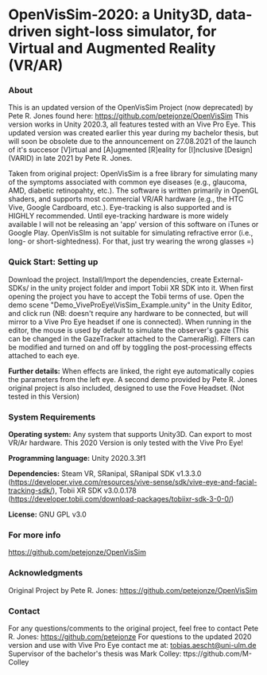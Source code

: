 # OpenVisSim-2020: a Unity3D, data-driven sight-loss simulator, for Virtual and Augmented Reality (VR/AR)

### About
This is an updated version of the OpenVisSim Project (now deprecated) by Pete R. Jones found here: https://github.com/petejonze/OpenVisSim
This version works in Unity 2020.3, all features tested with an Vive Pro Eye.
This updated version was created earlier this year during my bachelor thesis, but will soon be obsolete due to the announcement on 27.08.2021 of the launch of it's succesor [V]irtual and [A]ugmented [R]eality for [I]nclusive [Design] (VARID) in late 2021 by Pete R. Jones.

Taken from original project:
OpenVisSim is a free library for simulating many of the symptoms associated with common eye diseases (e.g., glaucoma, AMD, diabetic retinopahty, etc.). The software is written primarily in OpenGL shaders, and supports most commercial VR/AR hardware (e.g., the HTC Vive, Google Cardboard, etc.).  Eye-tracking is also supported and is HIGHLY recommended. Until eye-tracking hardware is more widely available I will not be releasing an 'app' version of this software on iTunes or Google Play. OpenVisSIm is not suitable for simulating refractive error (i.e., long- or short-sightedness). For that, just try wearing the wrong glasses =)

### Quick Start: Setting up
Download the project. Install/Import the dependencies, create External-SDKs/ in the unity project folder and import Tobii XR SDK into it. When first opening the project you have to accept the Tobii terms of use. Open the demo scene "Demo_ViveProEye\VisSim_Example.unity" in the Unity Editor, and click run (NB: doesn't require any hardware to be connected, but will mirror to a Vive Pro Eye headset if one is connected). When running in the editor, the mouse is used by default to simulate the observer's gaze (This can be changed in the GazeTracker attached to the CameraRig). Filters can be modified and turned on and off by toggling the post-processing effects attached to each eye.

**Further details:**
When effects are linked, the right eye automatically copies the parameters from the left eye. A second demo provided by Pete R. Jones original project is also included, designed to use the Fove Headset. (Not tested in this Version)

### System Requirements
**Operating system:**
Any system that supports Unity3D. Can export to most VR/Ar hardware.
This 2020 Version is only tested with the Vive Pro Eye!

**Programming language:**
Unity 2020.3.3f1

**Dependencies:**
Steam VR, 
SRanipal, 
SRanipal SDK v1.3.3.0 (https://developer.vive.com/resources/vive-sense/sdk/vive-eye-and-facial-tracking-sdk/), 
Tobii XR SDK v3.0.0.178 (https://developer.tobii.com/download-packages/tobiixr-sdk-3-0-0/)

**License:**
GNU GPL v3.0

### For more info
https://github.com/petejonze/OpenVisSim

### Acknowledgments
Original Project by Pete R. Jones: https://github.com/petejonze/OpenVisSim

### Contact
For any questions/comments to the original project, feel free to contact Pete R. Jones: https://github.com/petejonze
For questions to the updated 2020 version and use with Vive Pro Eye contact me at: tobias.aescht@uni-ulm.de
Supervisor of the bachelor's thesis was Mark Colley: ttps://github.com/M-Colley
